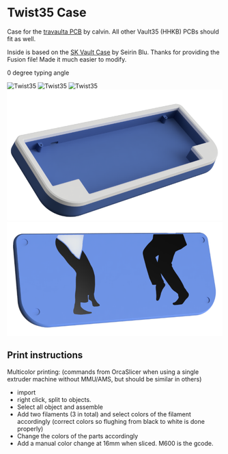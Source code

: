 # Twist35 Case

Case for the [travaulta PCB](https://github.com/calvin-mcd/travaulta/tree/main) by calvin. All other Vault35 (HHKB) PCBs should fit as well.

Inside is based on the [SK Vault Case](https://github.com/seirin-blu/SK-Vault-35-Case) by Seirin Blu. Thanks for providing the Fusion file! Made it much easier to modify.

0 degree typing angle

![Twist35](<[img/](https://github.com/Technofrikus/Twist35/blob/main/graphics/)twist35-02.jpg>)
![Twist35](<[img/](https://github.com/Technofrikus/Twist35/blob/main/graphics/)twist35-01.jpg>)
![Twist35](<[img/](https://github.com/Technofrikus/Twist35/blob/main/graphics/)twist35-03.jpg>)
![0 Degree Case](https://github.com/Technofrikus/Twist35/blob/main/graphics/Twist35-front.png)
![0 Degree Case](https://github.com/Technofrikus/Twist35/blob/main/graphics/Twist35-back.png)

## Print instructions

Multicolor printing:
(commands from OrcaSlicer when using a single extruder machine without MMU/AMS, but should be similar in others)

- import
- right click, split to objects.
- Select all object and assemble
- Add two filaments (3 in total) and select colors of the filament accordingly (correct colors so flughing from black to white is done properly)
- Change the colors of the parts accordingly
- Add a manual color change at 16mm when sliced. M600 is the gcode.
